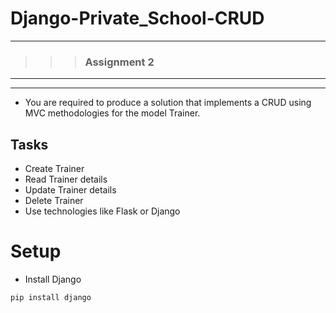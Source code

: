# Django-Private_School-CRUD
---
>>> ### Assignment 2 <br>

---
---

- You are required to produce a solution that implements a CRUD using MVC 
  methodologies for the model Trainer.
  
## Tasks

- Create Trainer 
- Read Trainer details 
- Update Trainer details 
- Delete Trainer
- Use technologies like Flask or Django


# Setup

- Install Django
```
pip install django
```
